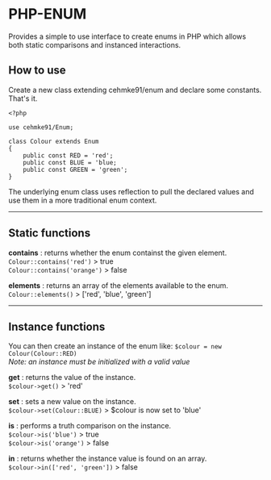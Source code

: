 # PHP-ENUM

Provides a simple to use interface to create enums in PHP which allows both static comparisons and instanced interactions.

## How to use

Create a new class extending cehmke91/enum and declare some constants.
That's it.

    <?php

    use cehmke91/Enum;

    class Colour extends Enum
    {
        public const RED = 'red';
        public const BLUE = 'blue;
        public const GREEN = 'green';
    }

The underlying enum class uses reflection to pull the declared values and use them in a more traditional enum context.

---

## Static functions

**contains** : returns whether the enum containst the given element. <br/>
`Colour::contains('red')` > true <br/>
`Colour::contains('orange')` > false <br/>

**elements** : returns an array of the elements available to the enum. </br>
`Colour::elements()` > ['red', 'blue', 'green']

---

## Instance functions

You can then create an instance of the enum like: `$colour = new Colour(Colour::RED)` <br/>
*Note: an instance must be initialized with a valid value* <br/>

**get** : returns the value of the instance. <br/>
`$colour->get()` > 'red'

**set** : sets a new value on the instance. <br/>
`$colour->set(Colour::BLUE)` > $colour is now set to 'blue'<br/>

**is** : performs a truth comparison on the instance. <br/>
`$colour->is('blue')` > true <br/>
`$colour->is('orange')` > false <br/>

**in** : returns whether the instance value is found on an array. <br/>
`$colour->in(['red', 'green'])` > false
